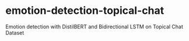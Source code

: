 # emotion-detection-topical-chat
Emotion detection with DistilBERT and Bidirectional LSTM on Topical Chat Dataset
